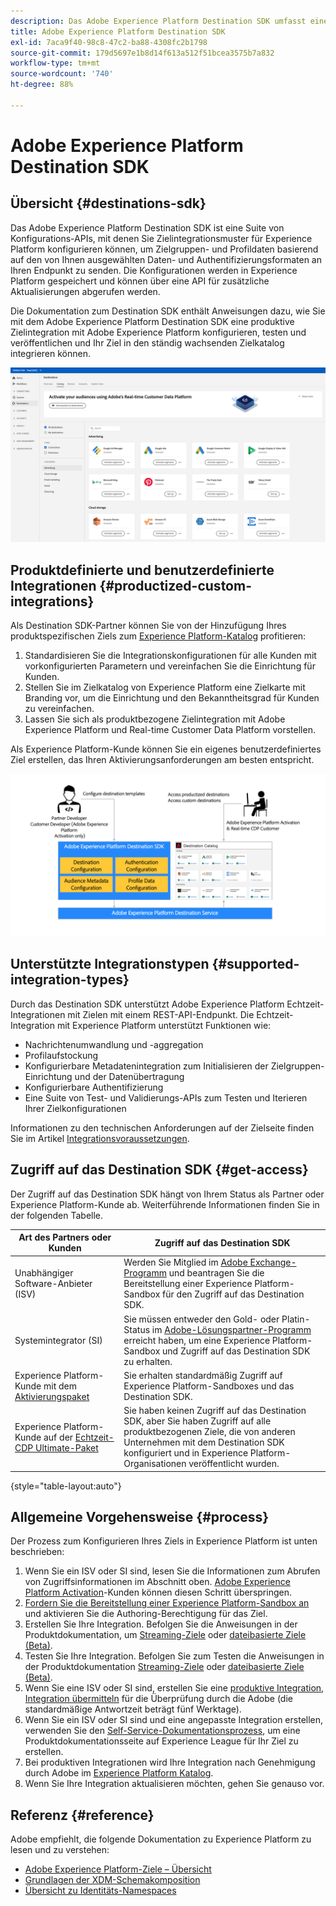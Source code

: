 ```yaml
---
description: Das Adobe Experience Platform Destination SDK umfasst eine Reihe von Konfigurations-APIs, mit denen Sie Zielintegrationsmuster für Experience Platform konfigurieren können, um Zielgruppen- und Profildaten basierend auf den von Ihnen ausgewählten Daten- und Authentifizierungsformaten an Ihren Endpunkt zu senden. Die Konfigurationen werden in Experience Platform gespeichert und können über eine API für zusätzliche Aktualisierungen abgerufen werden.
title: Adobe Experience Platform Destination SDK
exl-id: 7aca9f40-98c8-47c2-ba88-4308fc2b1798
source-git-commit: 179d5697e1b8d14f613a512f51bcea3575b7a832
workflow-type: tm+mt
source-wordcount: '740'
ht-degree: 88%

---
```


# Adobe Experience Platform Destination SDK

## Übersicht {#destinations-sdk}

Das Adobe Experience Platform Destination SDK ist eine Suite von Konfigurations-APIs, mit denen Sie Zielintegrationsmuster für Experience Platform konfigurieren können, um Zielgruppen- und Profildaten basierend auf den von Ihnen ausgewählten Daten- und Authentifizierungsformaten an Ihren Endpunkt zu senden. Die Konfigurationen werden in Experience Platform gespeichert und können über eine API für zusätzliche Aktualisierungen abgerufen werden.

Die Dokumentation zum Destination SDK enthält Anweisungen dazu, wie Sie mit dem Adobe Experience Platform Destination SDK eine produktive Zielintegration mit Adobe Experience Platform konfigurieren, testen und veröffentlichen und Ihr Ziel in den ständig wachsenden Zielkatalog integrieren können.

![Zielkatalog – Übersicht](./assets/destinations-catalog-overview.png)

## Produktdefinierte und benutzerdefinierte Integrationen {#productized-custom-integrations}

Als Destination SDK-Partner können Sie von der Hinzufügung Ihres produktspezifischen Ziels zum [Experience Platform-Katalog](/help/destinations/catalog/overview.md) profitieren:
1. Standardisieren Sie die Integrationskonfigurationen für alle Kunden mit vorkonfigurierten Parametern und vereinfachen Sie die Einrichtung für Kunden.
2. Stellen Sie im Zielkatalog von Experience Platform eine Zielkarte mit Branding vor, um die Einrichtung und den Bekanntheitsgrad für Kunden zu vereinfachen.
3. Lassen Sie sich als produktbezogene Zielintegration mit Adobe Experience Platform und Real-time Customer Data Platform vorstellen.

Als Experience Platform-Kunde können Sie ein eigenes benutzerdefiniertes Ziel erstellen, das Ihren Aktivierungsanforderungen am besten entspricht.

![Visuelles Diagramm zum Destination SDK](./assets/destination-sdk-visual.png)

<!--

## Types of destinations in Adobe Experience Platform {#types-of-destinations}

In Adobe Experience Platform, we distinguish between two destination types - *connections* and *extensions*. In the user interface, customers can choose between two types of connection destinations, Profile Export destinations and Segment Export destinations. For more details around the difference between the different destination types, read [Destination Types and Categories](https://experienceleague.adobe.com/docs/experience-platform/destinations/destination-types.html?lang=en).

![Destination types](./assets/types-of-destinations.png)

This documentation set provides you with all the necessary information to add your destination to Adobe Experience Platform, as a *connection*, either Profile Export or Segment Export. To set up an extension, visit the [Experience Platform Launch developer portal](https://developer.adobelaunch.com/extensions/).

-->

## Unterstützte Integrationstypen {#supported-integration-types}

Durch das Destination SDK unterstützt Adobe Experience Platform Echtzeit-Integrationen mit Zielen mit einem REST-API-Endpunkt. Die Echtzeit-Integration mit Experience Platform unterstützt Funktionen wie:
* Nachrichtenumwandlung und -aggregation
* Profilaufstockung
* Konfigurierbare Metadatenintegration zum Initialisieren der Zielgruppen-Einrichtung und der Datenübertragung
* Konfigurierbare Authentifizierung
* Eine Suite von Test- und Validierungs-APIs zum Testen und Iterieren Ihrer Zielkonfigurationen

Informationen zu den technischen Anforderungen auf der Zielseite finden Sie im Artikel [Integrationsvoraussetzungen](./integration-prerequisites.md).


## Zugriff auf das Destination SDK {#get-access}

Der Zugriff auf das Destination SDK hängt von Ihrem Status als Partner oder Experience Platform-Kunde ab. Weiterführende Informationen finden Sie in der folgenden Tabelle.


| Art des Partners oder Kunden | Zugriff auf das Destination SDK |
---------|----------|
| Unabhängiger Software-Anbieter (ISV) | Werden Sie Mitglied im [Adobe Exchange-Programm](https://partners.adobe.com/exchangeprogram/experiencecloud.html) und beantragen Sie die Bereitstellung einer Experience Platform-Sandbox für den Zugriff auf das Destination SDK. |
| Systemintegrator (SI) | Sie müssen entweder den Gold- oder Platin-Status im [Adobe-Lösungspartner-Programm](https://solutionpartners.adobe.com/home.html) erreicht haben, um eine Experience Platform-Sandbox und Zugriff auf das Destination SDK zu erhalten. |
| Experience Platform-Kunde mit dem [Aktivierungspaket](https://helpx.adobe.com/de/legal/product-descriptions/adobe-experience-platform0.html) | Sie erhalten standardmäßig Zugriff auf Experience Platform-Sandboxes und das Destination SDK. |
| Experience Platform-Kunde auf der [Echtzeit-CDP Ultimate-Paket](https://helpx.adobe.com/de/legal/product-descriptions/real-time-customer-data-platform.html) | Sie haben keinen Zugriff auf das Destination SDK, aber Sie haben Zugriff auf alle produktbezogenen Ziele, die von anderen Unternehmen mit dem Destination SDK konfiguriert und in Experience Platform-Organisationen veröffentlicht wurden. |

{style=&quot;table-layout:auto&quot;}

## Allgemeine Vorgehensweise {#process}

Der Prozess zum Konfigurieren Ihres Ziels in Experience Platform ist unten beschrieben:

1. Wenn Sie ein ISV oder SI sind, lesen Sie die Informationen zum Abrufen von Zugriffsinformationen im Abschnitt oben. [Adobe Experience Platform Activation](https://helpx.adobe.com/legal/product-descriptions/adobe-experience-platform0.html)-Kunden können diesen Schritt überspringen.
2. [Fordern Sie die Bereitstellung einer Experience Platform-Sandbox an](https://adobeexchangeec.zendesk.com/hc/en-us/articles/360037457812-Adobe-Experience-Platform-Sandbox-Accounts-Access-Adding-Users-and-Support) und aktivieren Sie die Authoring-Berechtigung für das Ziel.
3. Erstellen Sie Ihre Integration. Befolgen Sie die Anweisungen in der Produktdokumentation, um [Streaming-Ziele](./configure-destination-instructions.md) oder [dateibasierte Ziele (Beta)](./configure-file-based-destination-instructions.md).
4. Testen Sie Ihre Integration. Befolgen Sie zum Testen die Anweisungen in der Produktdokumentation [Streaming-Ziele](./test-destination.md) oder [dateibasierte Ziele (Beta)](./file-based-destination-testing-overview.md).
5. Wenn Sie eine ISV oder SI sind, erstellen Sie eine [produktive Integration](./overview.md#productized-custom-integrations), [Integration übermitteln](./submit-destination.md) für die Überprüfung durch die Adobe (die standardmäßige Antwortzeit beträgt fünf Werktage).
6. Wenn Sie ein ISV oder SI sind und eine angepasste Integration erstellen, verwenden Sie den [Self-Service-Dokumentationsprozess](./docs-framework/documentation-instructions.md), um eine Produktdokumentationsseite auf Experience League für Ihr Ziel zu erstellen.
7. Bei produktiven Integrationen wird Ihre Integration nach Genehmigung durch Adobe im [Experience Platform Katalog](/help/destinations/catalog/overview.md).
8. Wenn Sie Ihre Integration aktualisieren möchten, gehen Sie genauso vor.

## Referenz {#reference}

Adobe empfiehlt, die folgende Dokumentation zu Experience Platform zu lesen und zu verstehen:

* [Adobe Experience Platform-Ziele – Übersicht](https://experienceleague.adobe.com/docs/experience-platform/destinations/home.html?lang=de)
* [Grundlagen der XDM-Schemakomposition](https://experienceleague.adobe.com/docs/experience-platform/xdm/schema/composition.html?lang=de)
* [Übersicht zu Identitäts-Namespaces](https://experienceleague.adobe.com/docs/experience-platform/identity/namespaces.html?lang=de)
